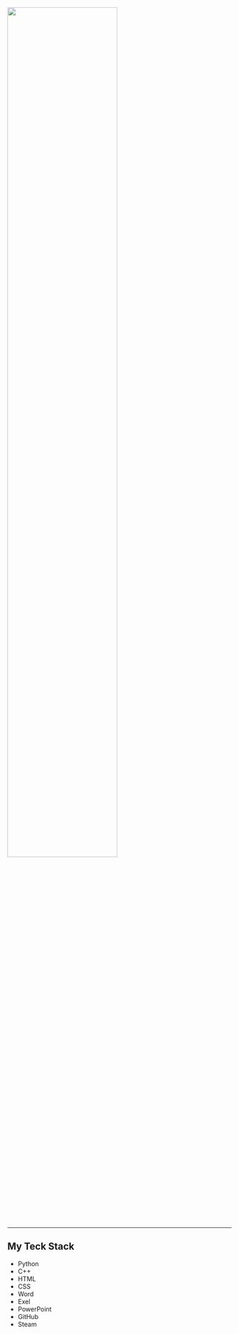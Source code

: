 <img src="https://readme-typing-svg.demolab.com?font=Inconsolata&weight=1300&size=70&duration=4000&pause=300&color=F8F9Fa&center=true&vCenter=true&multiline=true&repeat=false&random=false&width=1300&height=240&lines=Hello,+I'm+Moskvin+Ivan;I'm+a+first+year+student+Irkutsk+State+University" width="70%" />
<hr>

## My Teck Stack

- Python
- C++
- HTML
- CSS
- Word
- Exel
- PowerPoint
- GitHub
- Steam
